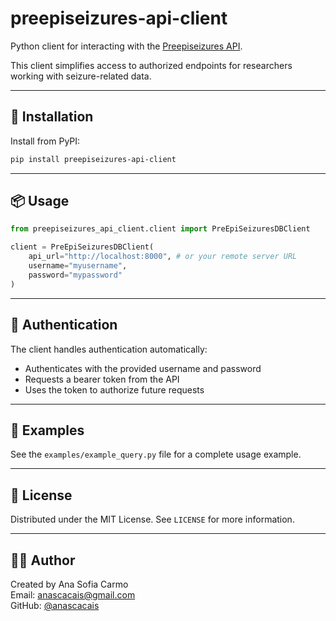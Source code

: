 # preepiseizures-api-client

Python client for interacting with the [Preepiseizures API](https://github.com/anascacais/preepiseizures-api).

This client simplifies access to authorized endpoints for researchers working with seizure-related data.

---

## 🚀 Installation

Install from PyPI:

```bash
pip install preepiseizures-api-client
```

---

## 📦 Usage

```python
from preepiseizures_api_client.client import PreEpiSeizuresDBClient

client = PreEpiSeizuresDBClient(
    api_url="http://localhost:8000", # or your remote server URL
    username="myusername",
    password="mypassword"
)
```

---

## 🔐 Authentication

The client handles authentication automatically:

- Authenticates with the provided username and password
- Requests a bearer token from the API
- Uses the token to authorize future requests

---

## 📂 Examples

See the `examples/example_query.py` file for a complete usage example.

---

## 🧾 License

Distributed under the MIT License. See `LICENSE` for more information.

---

## 🙋‍♀️ Author

Created by Ana Sofia Carmo  
Email: anascacais@gmail.com  
GitHub: [@anascacais](https://github.com/anascacais)
